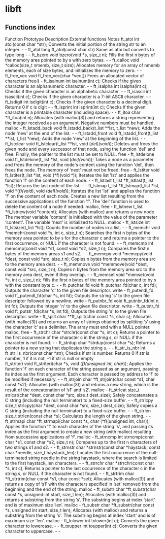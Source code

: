 # libft

## Functions index 
Function	Prototype	Description	External functions	Notes
ft_atoi	int atoi(const char *str);	Converts the initial portion of the string str to an integer.	-	-
ft_atol	long ft_atol(const char str)	Same as atoi but converts to type long	-	-
ft_bzero	void bzero(void *s, size_t n);	Fills the first n bytes of the memory area pointed to by s with zero bytes.	-	-
ft_calloc	void *calloc(size_t nmemb, size_t size);	Allocates memory for an array of nmemb elements, each of size bytes, and initializes the memory to zero.	-	-
ft_free_vec	void ft_free_vec(char *vec[])	Frees an allocated vector of characters	free()	-
ft_isalnum	int isalnum(int c);	Checks if the given character is an alphanumeric character.	-	-
ft_isalpha	int isalpha(int c);	Checks if the given character is an alphabetic character.	-	-
ft_isascii	int isascii(int c);	Checks if the given character is a 7-bit ASCII character.	-	-
ft_isdigit	int isdigit(int c);	Checks if the given character is a decimal digit. Returns 0 if c is digit	-	-
ft_isprint	int isprint(int c);	Checks if the given character is a printable character (including space).	-	-
ft_itoa	char *ft_itoa(int n);	Allocates (with malloc(3)) and returns a string representing the integer received as an argument. Negative numbers must be handled.	malloc	-
ft_lstadd_back	void ft_lstadd_back(t_list **lst, t_list *new);	Adds the node 'new' at the end of the list.	-	-
ft_lstadd_front	void ft_lstadd_front(t_list **lst, t_list *new);	Adds the node 'new' at the beginning of the list.	-	-
ft_lstclear	void ft_lstclear(t_list **lst, void (*del)(void*));	Deletes and frees the given node and every successor of that node, using the function 'del' and free. Finally, the pointer to the list must be set to NULL.	free	-
ft_lstdelone	void ft_lstdelone(t_list *lst, void (*del)(void*));	Takes a node as a parameter and frees the memory of the node's content using the function 'del', then frees the node. The memory of 'next' must not be freed.	free	-
ft_lstiter	void ft_lstiter(t_list *lst, void (*f)(void *));	Iterates the list 'lst' and applies the function 'f' on the content of each node.	-	-
ft_lstlast	t_list *ft_lstlast(t_list *lst);	Returns the last node of the list.	-	-
ft_lstmap	t_list *ft_lstmap(t_list *lst, void *(*f)(void*), void (*del)(void*));	Iterates the list 'lst' and applies the function 'f' on the content of each node. Creates a new list resulting from the successive applications of the function 'f'. The 'del' function is used to delete the content of a node if needed.	malloc, free	-
ft_lstnew	t_list *ft_lstnew(void *content);	Allocates (with malloc) and returns a new node. The member variable 'content' is initialized with the value of the parameter 'content'. The variable 'next' is initialized to NULL.	malloc	-
ft_lstsize	int ft_lstsize(t_list *lst);	Counts the number of nodes in a list.	-	-
ft_memchr	void *memchr(const void *s, int c, size_t n);	Searches the first n bytes of the memory area pointed to by s for the character c and returns a pointer to the first occurrence, or NULL if the character is not found.	-	-
ft_memcmp	int memcmp(const void *s1, const void *s2, size_t n);	Compares the first n bytes of the memory areas s1 and s2.	-	-
ft_memcpy	void *memcpy(void *dest, const void *src, size_t n);	Copies n bytes from the memory area src to the memory area dest.	-	-
ft_memmove	void *memmove(void *dest, const void *src, size_t n);	Copies n bytes from the memory area src to the memory area dest, even if they overlap.	-	-
ft_memset	void *memset(void *s, int c, size_t n);	Fills the first n bytes of the memory area pointed to by s with the constant byte c.	-	-
ft_putchar_fd	void ft_putchar_fd(char c, int fd);	Outputs the character 'c' to the given file descriptor.	write	-
ft_putendl_fd	void ft_putendl_fd(char *s, int fd);	Outputs the string 's' to the given file descriptor followed by a newline.	write	-
ft_putnbr_fd	void ft_putnbr_fd(int n, int fd);	Outputs the integer 'n' to the given file descriptor.	write	-
ft_putstr_fd	void ft_putstr_fd(char *s, int fd);	Outputs the string 's' to the given file descriptor.	write	-
ft_split	char **ft_split(char const *s, char c);	Allocates (with malloc(3)) and returns an array of strings obtained by splitting ’s’ using the character ’c’ as a delimiter. The array must end with a NULL pointer.	malloc, free	-
ft_strchr	char *strchr(const char *s, int c);	Returns a pointer to the first occurrence of the character c in the string s, or NULL if the character is not found.	-	-
ft_strdup	char *strdup(const char *s);	Returns a pointer to a new string that duplicates the string s.	-	-
ft_str_is_nbr	int ft_str_is_nbr(const char *str);	Checks if str is number. Returns 0 if str is number, 1 if it is not, -1 if str is null or empty		
ft_striteri	void ft_striteri(char *s, void (*f)(unsigned int, char*));	Applies the function 'f' on each character of the string passed as an argument, passing its index as the first argument. Each character is passed by address to 'f' to be modified if necessary.	-	-
ft_strjoin	char *ft_strjoin(char const *s1, char const *s2);	Allocates (with malloc(3)) and returns a new string, which is the result of the concatenation of ’s1’ and ’s2’.	malloc	-
ft_strlcat	size_t strlcat(char *dest, const char *src, size_t dest_size);	Safely concatenates a C string (including the null terminator) to a fixed-size buffer.	-	-
ft_strlcpy	size_t strlcpy(char *dest, const char *src, size_t dest_size);	Safely copies a C string (including the null terminator) to a fixed-size buffer.	-	-
ft_strlen	size_t strlen(const char *s);	Calculates the length of the given string.	-	-
ft_strmapi	char *ft_strmapi(char const *s, char (*f)(unsigned int, char));	Applies the function 'f' to each character of the string 's', and passing its index as the first argument to create a new string (with malloc) resulting from successive applications of 'f'.	malloc	-
ft_strncmp	int strncmp(const char *s1, const char *s2, size_t n);	Compares up to the first n characters of two strings s1 and s2.	-	-
ft_strnstr	char *strnstr(const char *haystack, const char *needle, size_t haystack_len);	Locates the first occurrence of the null-terminated string needle in the string haystack, where the search is limited to the first haystack_len characters.	-	-
ft_strrchr	char *strrchr(const char *s, int c);	Returns a pointer to the last occurrence of the character c in the string s, or NULL if the character is not found.	-	-
ft_strtrim	char *ft_strtrim(char const *s1, char const *set);	Allocates (with malloc(3)) and returns a copy of ’s1’ with the characters specified in ’set’ removed from the beginning and the end of the string.	malloc	-
ft_substr	char *ft_substr(char const *s, unsigned int start, size_t len);	Allocates (with malloc(3)) and returns a substring from the string ’s’. The substring begins at index ’start’ and is of maximum size ’len’.	malloc	-
ft_substr	char *ft_substr(char const *s, unsigned int start, size_t len);	Allocates (with malloc) and returns a substring from the string 's'. The substring begins at index 'start' and is of maximum size 'len'.	malloc	-
ft_tolower	int tolower(int c);	Converts the given character to lowercase.	-	-
ft_toupper	int toupper(int c);	Converts the given character to uppercase.	-	-
